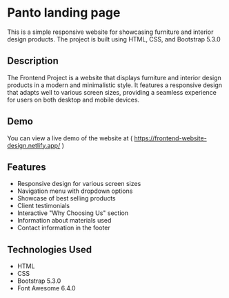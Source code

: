 # Panto landing page
This is a simple responsive website for showcasing furniture and interior design products. The project is built using HTML, CSS, and Bootstrap 5.3.0
## Description
The Frontend Project is a website that displays furniture and interior design products in a modern and minimalistic style. It features a responsive design that adapts well to various screen sizes, providing a seamless experience for users on both desktop and mobile devices.
## Demo
You can view a live demo of the website at ( https://frontend-website-design.netlify.app/ )
## Features
* Responsive design for various screen sizes
* Navigation menu with dropdown options
* Showcase of best selling products
* Client testimonials
* Interactive "Why Choosing Us" section
* Information about materials used
* Contact information in the footer

## Technologies Used 
* HTML
* CSS
* Bootstrap 5.3.0
* Font Awesome 6.4.0